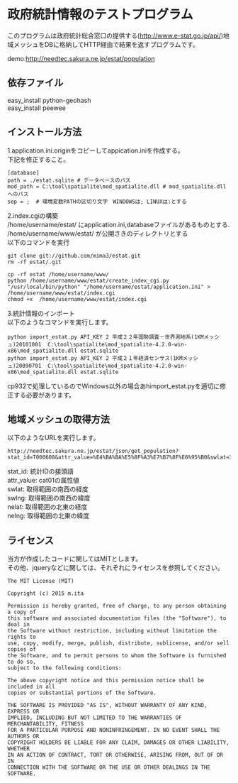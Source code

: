 政府統計情報のテストプログラム
==========
このプログラムは政府統計総合窓口の提供する(http://www.e-stat.go.jp/api/)地域メッシュをDBに格納してHTTP経由で結果を返すプログラムです。  

demo:http://needtec.sakura.ne.jp/estat/population

依存ファイル
-------------
easy_install python-geohash  
easy_install peewee  

インストール方法
-----------------
1.application.ini.originをコピーしてappication.iniを作成する。  
下記を修正すること。  

    [database]
    path = ./estat.sqlite # データべースのパス
    mod_path = C:\tool\spatialite\mod_spatialite.dll # mod_spatialite.dllへのパス
    sep = ;  # 環境変数PATHの区切り文字　WINDOWSは; LINUXは:とする

2.index.cgiの構築  
/home/username/estat/ にapplication.ini,databaseファイルがあるものとする.  
/home/username/www/estat/ が公開さきのディレクトリとする  
以下のコマンドを実行

    git clone git://github.com/mima3/estat.git 
    rm -rf estat/.git

    cp -rf estat /home/username/www/
    python /home/username/www/estat/create_index_cgi.py "/usr/local/bin/python" "/home/username/estat/application.ini" > /home/username/www/estat/index.cgi
    chmod +x  /home/username/www/estat/index.cgi

3.統計情報のインポート  
以下のようなコマンドを実行します。  

    python import_estat.py API_KEY 2 平成２２年国勢調査－世界測地系(1KMメッシュ)20101001  C:\tool\spatialite\mod_spatialite-4.2.0-win-x86\mod_spatialite.dll estat.sqlite
    python import_estat.py API_KEY 2 平成２１年経済センサス(1KMメッシュ)20090701  C:\tool\spatialite\mod_spatialite-4.2.0-win-x86\mod_spatialite.dll estat.sqlite

cp932で処理しているのでWindows以外の場合あhimport_estat.pyを適切に修正する必要があります。  


地域メッシュの取得方法
--------------------
以下のようなURLを実行します。

    http://needtec.sakura.ne.jp/estat/json/get_population?stat_id=T000608&attr_value=%E4%BA%BA%E5%8F%A3%E7%B7%8F%E6%95%B0&swlat=35.503426100823496&swlng=139.53192492382811&nelat=35.83811583873688&nelng=140.08124133007811

stat_id: 統計IDの接頭語  
attr_value: cat01の属性値  
swlat: 取得範囲の南西の経度  
swlng: 取得範囲の南西の緯度  
nelat: 取得範囲の北東の経度  
nelng: 取得範囲の北東の緯度  

ライセンス
-------------
当方が作成したコードに関してはMITとします。  
その他、jqueryなどに関しては、それぞれにライセンスを参照してください。

    The MIT License (MIT)

    Copyright (c) 2015 m.ita

    Permission is hereby granted, free of charge, to any person obtaining a copy of
    this software and associated documentation files (the "Software"), to deal in
    the Software without restriction, including without limitation the rights to
    use, copy, modify, merge, publish, distribute, sublicense, and/or sell copies of
    the Software, and to permit persons to whom the Software is furnished to do so,
    subject to the following conditions:

    The above copyright notice and this permission notice shall be included in all
    copies or substantial portions of the Software.

    THE SOFTWARE IS PROVIDED "AS IS", WITHOUT WARRANTY OF ANY KIND, EXPRESS OR
    IMPLIED, INCLUDING BUT NOT LIMITED TO THE WARRANTIES OF MERCHANTABILITY, FITNESS
    FOR A PARTICULAR PURPOSE AND NONINFRINGEMENT. IN NO EVENT SHALL THE AUTHORS OR
    COPYRIGHT HOLDERS BE LIABLE FOR ANY CLAIM, DAMAGES OR OTHER LIABILITY, WHETHER
    IN AN ACTION OF CONTRACT, TORT OR OTHERWISE, ARISING FROM, OUT OF OR IN
    CONNECTION WITH THE SOFTWARE OR THE USE OR OTHER DEALINGS IN THE SOFTWARE.

